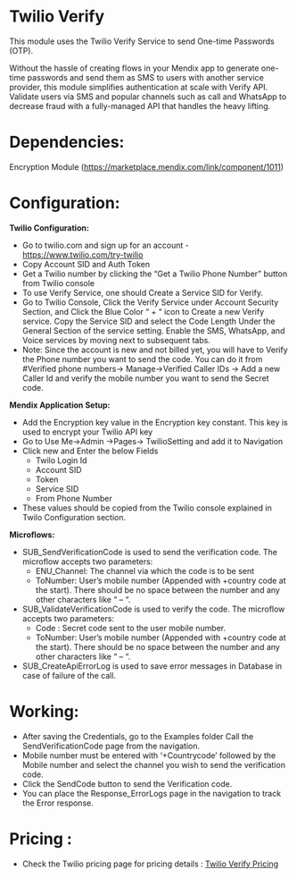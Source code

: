 # Twilio Verify
This module uses the Twilio Verify Service to send One-time Passwords (OTP).

Without the hassle of creating flows in your Mendix app to generate one-time passwords and send them as SMS to users with another service provider, this module simplifies authentication at scale with Verify API.
Validate users via SMS and popular channels such as call and WhatsApp to decrease fraud with a fully-managed API that handles the heavy lifting.

# Dependencies: 
 Encryption Module (https://marketplace.mendix.com/link/component/1011)

# Configuration:

 **Twilio Configuration:**
*	Go to twilio.com and sign up for an account - https://www.twilio.com/try-twilio
*	Copy Account SID and Auth Token
*	Get a Twilio number by clicking the “Get a Twilio Phone Number” button from Twilio console
* To use Verify Service, one should Create a Service SID for Verify. 
*	Go to Twilio Console, Click the Verify Service under Account Security Section, and Click the Blue Color “ + “ icon to Create a new Verify service.  Copy the Service SID and select the Code Length Under the General Section of the service setting. Enable the SMS, WhatsApp, and Voice services by moving next to subsequent tabs.
*	Note: Since the account is new and not billed yet, you will have to Verify the Phone number you want to send the code. You can do it from #Verified phone numbers-> Manage->Verified Caller IDs -> Add a new Caller Id and verify the mobile number you want to send the Secret code.

**Mendix Application Setup:**
* Add the Encryption key value in the Encryption key constant. This key is used to encrypt your Twilio API key
* Go to Use Me->Admin ->Pages-> TwilioSetting and add it to Navigation
* Click new and Enter the below Fields
   - Twilo Login Id
   - Account SID
   - Token
   - Service SID
   - From Phone Number
* These values should be copied from the Twilio console explained in Twilo Configuration section.

**Microflows:**
* SUB_SendVerificationCode is used to send the verification code. The microflow accepts two parameters:
	 - ENU_Channel: The channel via which the code is to be sent
	 - ToNumber: User’s mobile number (Appended with +country code at the start). There should be no space between the number and any other characters like “ – “.
* SUB_ValidateVerificationCode is used to verify the code. The microflow accepts two parameters:
	 - Code : Secret code sent to the user mobile number.
   - ToNumber: User’s mobile number (Appended with +country code at the start). There should be no space between the number and any other characters like “ – “.
* SUB_CreateApiErrorLog is used to save error messages in Database in case of failure of the call.

# Working:
* After saving the Credentials, go to the Examples folder Call the SendVerificationCode page from the navigation.
* Mobile number must be entered with ‘+Countrycode’ followed by the Mobile number and select the channel you wish to send the verification code.  
* Click the SendCode button to send the Verification code. 
* You can place the Response_ErrorLogs page in the navigation to track the Error response. 

# Pricing :
 * Check the Twilio pricing page for pricing details : [Twilio Verify Pricing](https://www.twilio.com/verify/pricing/)



